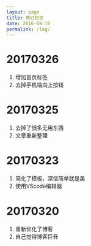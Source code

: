 ```yaml
---
layout: page
title: 修订日志
date: 2016-08-16
permalink: /log/
---
```

# 20170326
1. 增加首页标签
2. 去掉手机端向上按钮

# 20170325
1. 去掉了很多无用东西
2. 文章重新整理

# 20170323
1. 简化了模板，深信简单就是美
2. 使用VScode编辑器

# 20170320
1. 重新优化了博客
2. 自己觉得博客巨丑
